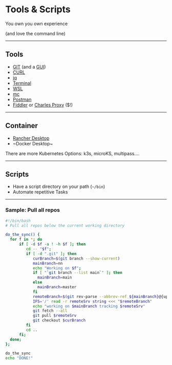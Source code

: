 # Tools & Scripts

You own you own experience

(and love the command line)

---

## Tools

- [GIT](https://git-scm.com/) (and a [GUI](https://www.sourcetreeapp.com))
- [CURL](https://curl.se)
- [jq](https://stedolan.github.io/jq/)
- [Terminal](https://apps.microsoft.com/store/detail/windows-terminal/9N0DX20HK701)
- [WSL](https://docs.microsoft.com/en-us/windows/wsl/)
- [mc](https://midnight-commander.org)
- [Postman](https://www.postman.com)
- [Fiddler](https://www.telerik.com/fiddler) or [Charles Proxy](https://www.charlesproxy.com) ($!)

---

## Container

- [Rancher Desktop](https://rancherdesktop.io)
- ~Docker Desktop~

There are more Kubernetes Options: k3s, microKS, multipass....

---

## Scripts

- Have a script directory on your path (`~/bin`)
- Automate repetitive Tasks

---

### Sample: Pull all repos

```bash
#!/bin/bash
# Pull all repos below the current working directory

do_the_sync() {
  for f in *; do
      if [ -d $f -a ! -h $f ]; then
         cd -- "$f";
         if [ -d ".git" ]; then
            curBranch=$(git branch --show-current)
            mainBranch=nn
            echo "Working on $f";
            if [ "`git branch --list main`" ]; then
              mainBranch=main
            else
              mainBranch=master
            fi
            remoteBranch=$(git rev-parse --abbrev-ref ${mainBranch}@{upstream})
            IFS='/' read -r remoteSrv string <<< "$remoteBranch"
            echo "working on $mainBranch tracking $remoteSrv"
            git fetch --all
            git pull $remoteSrv
            git checkout $curBranch
         fi
         cd ..
      fi;
  done;
};

do_the_sync
echo "DONE!"
```

